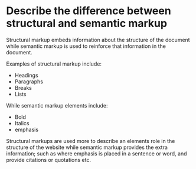 <h1>
      Describe the difference between structural and semantic markup
</h1>

<p>Structural markup embeds information about the structure of the document while semantic markup is used to reinforce that information in the document.</p>

<p>Examples of structural markup include:
 <ul>
   <li>Headings</li>
   <li>Paragraphs</li>
   <li>Breaks</li>
   <li>Lists</li>
 </ul>

While semantic markup elements include:
<ul>
  <li>Bold</li>
  <li>Italics</li>
  <li>emphasis</li>
</ul>

Structural markups are used more to describe an elements role in the structure of the website while semantic markup provides the extra information; such as where emphasis is placed in a sentence or word, and provide citations or quotations etc.
